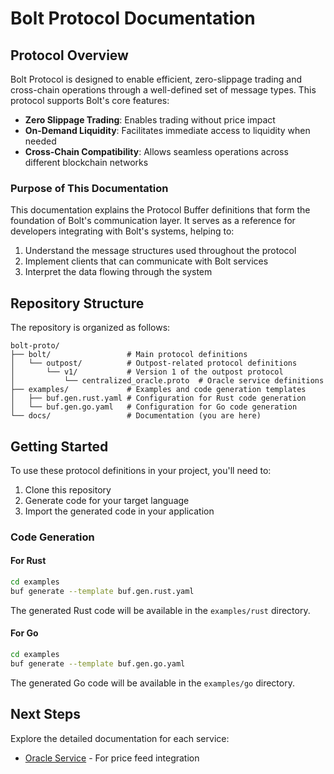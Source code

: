 # Bolt Protocol Documentation

## Protocol Overview

Bolt Protocol is designed to enable efficient, zero-slippage trading and cross-chain operations through a well-defined set of message types. This protocol supports Bolt's core features:

- **Zero Slippage Trading**: Enables trading without price impact
- **On-Demand Liquidity**: Facilitates immediate access to liquidity when needed
- **Cross-Chain Compatibility**: Allows seamless operations across different blockchain networks

### Purpose of This Documentation

This documentation explains the Protocol Buffer definitions that form the foundation of Bolt's communication layer. It serves as a reference for developers integrating with Bolt's systems, helping to:

1. Understand the message structures used throughout the protocol
2. Implement clients that can communicate with Bolt services
3. Interpret the data flowing through the system

## Repository Structure

The repository is organized as follows:

```
bolt-proto/
├── bolt/                 # Main protocol definitions
│   └── outpost/          # Outpost-related protocol definitions
│       └── v1/           # Version 1 of the outpost protocol
│           └── centralized_oracle.proto  # Oracle service definitions
├── examples/             # Examples and code generation templates
│   ├── buf.gen.rust.yaml # Configuration for Rust code generation
│   └── buf.gen.go.yaml   # Configuration for Go code generation
└── docs/                 # Documentation (you are here)
```

## Getting Started

To use these protocol definitions in your project, you'll need to:

1. Clone this repository
2. Generate code for your target language
3. Import the generated code in your application

### Code Generation

#### For Rust

```sh
cd examples
buf generate --template buf.gen.rust.yaml
```

The generated Rust code will be available in the `examples/rust` directory.

#### For Go

```sh
cd examples
buf generate --template buf.gen.go.yaml
```

The generated Go code will be available in the `examples/go` directory.

## Next Steps

Explore the detailed documentation for each service:

- [Oracle Service](./oracle_service.md) - For price feed integration 